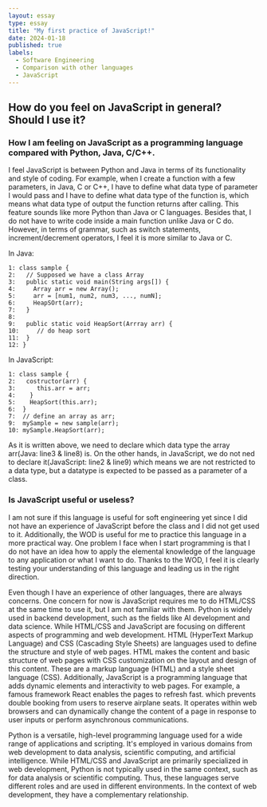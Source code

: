 ```yaml
---
layout: essay
type: essay
title: "My first practice of JavaScript!"
date: 2024-01-18
published: true
labels:
  - Software Engineering
  - Comparison with other languages
  - JavaScript
---
```


## How do you feel on JavaScript in general? Should I use it?  


### How I am feeling on JavaScript as a programming language compared with Python, Java, C/C++.
  I feel JavaScript is between Python and Java in terms of its functionality and style of coding. For example, when I create a function with a few parameters, in Java, C or C++, I have to define what data type of parameter I would pass and I have to define what data type of the function is, which means what data type of output the function returns after calling. This feature sounds like more Python than Java or C languages. Besides that, I do not have to write code inside a main function unlike Java or C do. However, in terms of grammar, such as switch statements, increment/decrement operators, I feel it is more similar to Java or C.

In Java:
```
1: class sample {
2:   // Supposed we have a class Array
3:   public static void main(String args[]) {
4:     Array arr = new Array();
5:     arr = [num1, num2, num3, ..., numN];
6:     HeapSOrt(arr);
7:   }
8:
9:   public static void HeapSort(Arrray arr) {
10:     // do heap sort
11:  }
12: }
```

In JavaScript:
```
1: class sample {
2:   costructor(arr) {
3:      this.arr = arr;
4:    }
5:    HeapSort(this.arr);
6:  }
7:  // define an array as arr;
9:  mySample = new sample(arr);
10: mySample.HeapSort(arr);
```

  As it is written above, we need to declare which data type the array arr(Java: line3 & line8) is. On the other hands, in JavaScript, we do not ned to declare it(JavaScript: line2 & line9) which means we are not restricted to a data type, but a datatype is expected to be passed as a parameter of a class.


### Is JavaScript useful or useless?
  I am not sure if this language is useful for soft engineering yet since I did not have an experience of JavaScript before the class and I did not get used to it. Additionally, the WOD is useful for me to practice this language in a more practical way. One problem I face when I start programming is that I do not have an idea how to apply the elemental knowledge of the language to any application or what I want to do. Thanks to the WOD, I feel it is clearly testing your understanding of this language and leading us in the right direction.

Even though I have an experience of other languages, there are always concerns. One concern for now is JavaScript requires me to do HTML/CSS at the same time to use it, but I am not familiar with them. Python is widely used in backend development, such as the fields like AI development and data science. While HTML/CSS and JavaScript are focusing on different aspects of programming and web development. HTML (HyperText Markup Language) and CSS (Cascading Style Sheets) are languages used to define the structure and style of web pages. HTML makes the content and basic structure of web pages with CSS customization on the layout and design of this content. These are a markup language (HTML) and a style sheet language (CSS). Additionally, JavaScript is a programming language that adds dynamic elements and interactivity to web pages. For example, a famous framework React enables the pages to refresh fast. which prevents double booking from users to reserve airplane seats. It operates within web browsers and can dynamically change the content of a page in response to user inputs or perform asynchronous communications.


Python is a versatile, high-level programming language used for a wide range of applications and scripting. It's employed in various domains from web development to data analysis, scientific computing, and artificial intelligence.
While HTML/CSS and JavaScript are primarily specialized in web development, Python is not typically used in the same context, such as for data analysis or scientific computing. Thus, these languages serve different roles and are used in different environments. In the context of web development, they have a complementary relationship.
